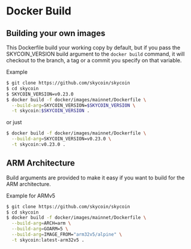 # Docker Build

## Building your own images

This Dockerfile build your working copy by default, but if you pass the
SKYCOIN_VERSION build argument to the `docker build` command, it will checkout
to the branch, a tag or a commit you specify on that variable.

Example

```sh
$ git clone https://github.com/skycoin/skycoin
$ cd skycoin
$ SKYCOIN_VERSION=v0.23.0
$ docker build -f docker/images/mainnet/Dockerfile \
  --build-arg=SKYCOIN_VERSION=$SKYCOIN_VERSION \
  -t skycoin:$SKYCOIN_VERSION .
```

or just

```sh
$ docker build -f docker/images/mainnet/Dockerfile \
  --build-arg=SKYCOIN_VERSION=v0.23.0 \
  -t skycoin:v0.23.0 .
```

## ARM Architecture

Build arguments are provided to make it easy if you want to build for the ARM
architecture.

Example for ARMv5

```sh
$ git clone https://github.com/skycoin/skycoin
$ cd skycoin
$ docker build -f docker/images/mainnet/Dockerfile \
  --build-arg=ARCH=arm \
  --build-arg=GOARM=5 \
  --build-arg=IMAGE_FROM="arm32v5/alpine" \
  -t skycoin:latest-arm32v5 .
```
